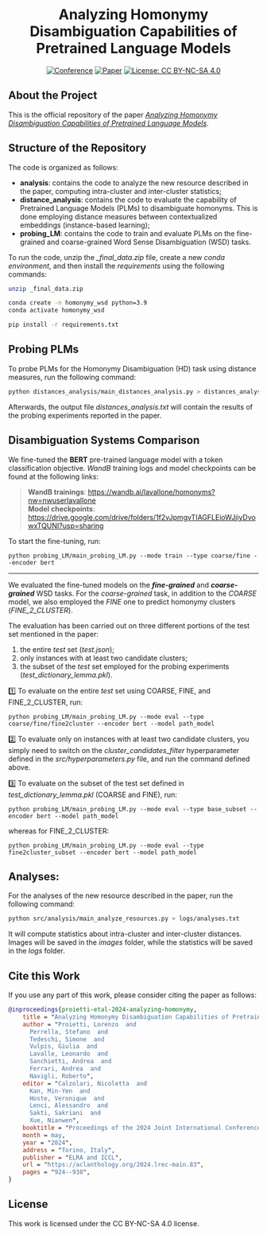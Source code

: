 <div align="center">

# Analyzing Homonymy Disambiguation Capabilities of Pretrained Language Models

[![Conference](https://img.shields.io/badge/LREC--COLING-2024-blue
)](https://lrec-coling-2024.org/)
[![Paper](http://img.shields.io/badge/paper-ACL--anthology-B31B1B.svg)](https://aclanthology.org/2024.lrec-main.83/)
[![License: CC BY-NC-SA 4.0](https://img.shields.io/badge/License-CC%20BY--NC--SA%204.0-lightgrey.svg)](https://creativecommons.org/licenses/by-nc-sa/4.0/)

</div>

## About the Project

This is the official repository of the paper [*Analyzing Homonymy Disambiguation Capabilities of Pretrained Language Models*](https://aclanthology.org/2024.lrec-main.83/).

## Structure of the Repository

The code is organized as follows:
- **analysis**: contains the code to analyze the new resource described in the paper, computing intra-cluster and inter-cluster statistics;
- **distance_analysis**: contains the code to evaluate the capability of Pretrained Language Models (PLMs) to disambiguate homonyms. This is done employing distance measures between contextualized embeddings (instance-based learning);
- **probing_LM**: contains the code to train and evaluate PLMs on the fine-grained and coarse-grained Word Sense Disambiguation (WSD) tasks.

To run the code, unzip the *_final_data.zip* file, create a new *conda environment*, and then install the *requirements* using the following commands:

```bash
unzip _final_data.zip

conda create -n homonymy_wsd python=3.9
conda activate homonymy_wsd

pip install -r requirements.txt
```

## Probing PLMs

To probe PLMs for the Homonymy Disambiguation (HD) task using distance measures, run the following command:

```bash
python distances_analysis/main_distances_analysis.py > distances_analysis.txt
```

Afterwards, the output file *distances_analysis.txt* will contain the results of the probing experiments reported in the paper.


## Disambiguation Systems Comparison

We fine-tuned the **BERT** pre-trained language model with a token classification objective. *WandB* training logs and model checkpoints can be found at the following links:

> **WandB trainings**: https://wandb.ai/lavallone/homonyms?nw=nwuserlavallone <br> **Model checkpoints**: https://drive.google.com/drive/folders/1f2vJpmgvTIAGFLEioWJjiyDvowxTQUNI?usp=sharing

To start the fine-tuning, run:

```
python probing_LM/main_probing_LM.py --mode train --type coarse/fine --encoder bert
```

---------------------------------------------------------------------------------------
We evaluated the fine-tuned models on the ***fine-grained*** and ***coarse-grained*** WSD tasks. For the *coarse-grained* task, in addition to the *COARSE* model, we also employed the *FINE* one to predict homonymy clusters (*FINE_2_CLUSTER*).

The evaluation has been carried out on three different portions of the test set mentioned in the paper:
1. the entire *test* set (*test.json*);
2. only instances with at least two candidate clusters;
3. the subset of the *test* set employed for the probing experiments (*test_dictionary_lemma.pkl*).

1️⃣ To evaluate on the entire *test* set using COARSE, FINE, and FINE_2_CLUSTER, run:
```
python probing_LM/main_probing_LM.py --mode eval --type coarse/fine/fine2cluster --encoder bert --model path_model
```

2️⃣ To evaluate only on instances with at least two candidate clusters, you simply need to switch on the *cluster_candidates_filter* hyperparameter defined in the *src/hyperparameters.py* file, and run the command defined above.

3️⃣ To evaluate on the subset of the test set defined in *test_dictionary_lemma.pkl* (COARSE and FINE), run:
```
python probing_LM/main_probing_LM.py --mode eval --type base_subset --encoder bert --model path_model
```
whereas for FINE_2_CLUSTER:
```
python probing_LM/main_probing_LM.py --mode eval --type fine2cluster_subset --encoder bert --model path_model
```


## Analyses:
For the analyses of the new resource described in the paper, run the following command:

```bash
python src/analysis/main_analyze_resources.py > logs/analyses.txt
```

It will compute statistics about intra-cluster and inter-cluster distances.
Images will be saved in the *images* folder, while the statistics will be saved in the *logs* folder.

## Cite this Work
If you use any part of this work, please consider citing the paper as follows:

```bibtex
@inproceedings{proietti-etal-2024-analyzing-homonymy,
    title = "Analyzing Homonymy Disambiguation Capabilities of Pretrained Language Models",
    author = "Proietti, Lorenzo  and
      Perrella, Stefano  and
      Tedeschi, Simone  and
      Vulpis, Giulia  and
      Lavalle, Leonardo  and
      Sanchietti, Andrea  and
      Ferrari, Andrea  and
      Navigli, Roberto",
    editor = "Calzolari, Nicoletta  and
      Kan, Min-Yen  and
      Hoste, Veronique  and
      Lenci, Alessandro  and
      Sakti, Sakriani  and
      Xue, Nianwen",
    booktitle = "Proceedings of the 2024 Joint International Conference on Computational Linguistics, Language Resources and Evaluation (LREC-COLING 2024)",
    month = may,
    year = "2024",
    address = "Torino, Italy",
    publisher = "ELRA and ICCL",
    url = "https://aclanthology.org/2024.lrec-main.83",
    pages = "924--938",
}
```

## License
This work is licensed under the CC BY-NC-SA 4.0 license.